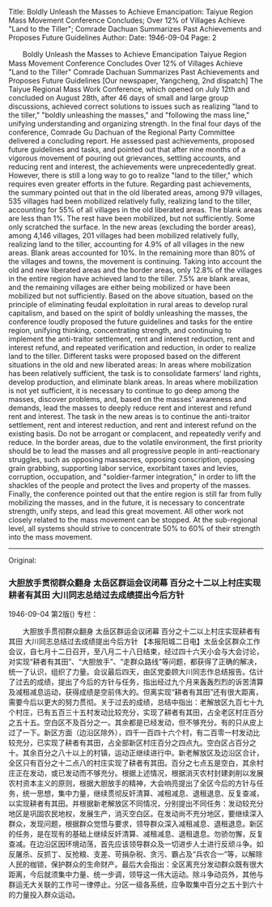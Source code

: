 Title: Boldly Unleash the Masses to Achieve Emancipation: Taiyue Region Mass Movement Conference Concludes; Over 12% of Villages Achieve "Land to the Tiller"; Comrade Dachuan Summarizes Past Achievements and Proposes Future Guidelines
Author:
Date: 1946-09-04
Page: 2

　　Boldly Unleash the Masses to Achieve Emancipation
    Taiyue Region Mass Movement Conference Concludes
    Over 12% of Villages Achieve "Land to the Tiller"
    Comrade Dachuan Summarizes Past Achievements and Proposes Future Guidelines
    [Our newspaper, Yangcheng, 2nd dispatch] The Taiyue Regional Mass Work Conference, which opened on July 12th and concluded on August 28th, after 46 days of small and large group discussions, achieved correct solutions to issues such as realizing "land to the tiller," "boldly unleashing the masses," and "following the mass line," unifying understanding and organizing strength. In the final four days of the conference, Comrade Gu Dachuan of the Regional Party Committee delivered a concluding report. He assessed past achievements, proposed future guidelines and tasks, and pointed out that after nine months of a vigorous movement of pouring out grievances, settling accounts, and reducing rent and interest, the achievements were unprecedentedly great. However, there is still a long way to go to realize "land to the tiller," which requires even greater efforts in the future. Regarding past achievements, the summary pointed out that in the old liberated areas, among 979 villages, 535 villages had been mobilized relatively fully, realizing land to the tiller, accounting for 55% of all villages in the old liberated areas. The blank areas are less than 1%. The rest have been mobilized, but not sufficiently. Some only scratched the surface. In the new areas (excluding the border areas), among 4,146 villages, 201 villages had been mobilized relatively fully, realizing land to the tiller, accounting for 4.9% of all villages in the new areas. Blank areas accounted for 10%. In the remaining more than 80% of the villages and towns, the movement is continuing. Taking into account the old and new liberated areas and the border areas, only 12.8% of the villages in the entire region have achieved land to the tiller. 7.5% are blank areas, and the remaining villages are either being mobilized or have been mobilized but not sufficiently. Based on the above situation, based on the principle of eliminating feudal exploitation in rural areas to develop rural capitalism, and based on the spirit of boldly unleashing the masses, the conference loudly proposed the future guidelines and tasks for the entire region, unifying thinking, concentrating strength, and continuing to implement the anti-traitor settlement, rent and interest reduction, rent and interest refund, and repeated verification and reduction, in order to realize land to the tiller. Different tasks were proposed based on the different situations in the old and new liberated areas: In areas where mobilization has been relatively sufficient, the task is to consolidate farmers' land rights, develop production, and eliminate blank areas. In areas where mobilization is not yet sufficient, it is necessary to continue to go deep among the masses, discover problems, and, based on the masses' awareness and demands, lead the masses to deeply reduce rent and interest and refund rent and interest. The task in the new areas is to continue the anti-traitor settlement, rent and interest reduction, and rent and interest refund on the existing basis. Do not be arrogant or complacent, and repeatedly verify and reduce. In the border areas, due to the volatile environment, the first priority should be to lead the masses and all progressive people in anti-reactionary struggles, such as opposing massacres, opposing conscription, opposing grain grabbing, supporting labor service, exorbitant taxes and levies, corruption, occupation, and "soldier-farmer integration," in order to lift the shackles of the people and protect the lives and property of the masses. Finally, the conference pointed out that the entire region is still far from fully mobilizing the masses, and in the future, it is necessary to concentrate strength, unify steps, and lead this great movement. All other work not closely related to the mass movement can be stopped. At the sub-regional level, all systems should strive to concentrate 50% to 60% of their strength into the mass movement.



<hr /> 

Original: 


### 大胆放手贯彻群众翻身  太岳区群运会议闭幕  百分之十二以上村庄实现耕者有其田  大川同志总结过去成绩提出今后方针

1946-09-04
第2版()
专栏：

　　大胆放手贯彻群众翻身
    太岳区群运会议闭幕
    百分之十二以上村庄实现耕者有其田
    大川同志总结过去成绩提出今后方针
    【本报阳城二日电】太岳全区群众工作会议，自七月十二日召开，至八月二十八日结束，经过四十六天小会与大会讨论，对实现“耕者有其田”、“大胆放手”、“走群众路线”等问题，都获得了正确的解决，统一了认识，组织了力量。会议最后四天，由区党委顾大川同志作总结报告。估计了过去的成绩，提出了今后的方针与任务，指出经过九个月来轰轰烈烈的诉苦清算及减租减息运动，获得成绩是空前伟大的。但离实现“耕者有其田”还有很大距离，需要今后以更大的努力贯彻。关于过去的成绩，总结中指出：老解放区九百七十九个村庄，已有五百三十五村发动比较充分，实现了耕者有其田，占全老区村庄百分之五十五。空白区不及百分之一。其余都是已经发动，但不够充分。有的只从皮上过了一下。新区方面（边沿区除外），四千一百四十六个村，有二百零一村发动比较充分，已实现了耕者有其田，占全部新区村庄百分之四点九。空白区占百分之十。其余百分之八十以上的村镇，运动正继续进行中。新老解放区及边沿区合计，全区只有百分之十二点八的村庄实现了耕者有其田。百分之七点五是空白，其余村庄正在发动，或已发动而不够充分。根据上述情况，根据消灭农村封建剥削以发展农村资本主义的原则，根据大胆放手的精神，大会响亮提出了全区今后的方针与任务，统一思想，集中力量，继续贯彻反奸清算、减租减息、退租退息、反复查减，以实现耕者有其田。并根据新老解放区不同情况，分别提出不同任务：发动较充分地区是巩固农民地权，发展生产，消灭空白区。在发动尚不充分地区，要继续深入群众，发现问题，根据群众觉悟与要求，领导群众深入减租减息、退租退息。新区的任务，是在现有的基础上继续反奸清算、减租减息、退租退息。勿骄勿懈，反复查减。在边沿区因环境动荡，首先应该领导群众及一切进步人士进行反顽斗争。如反屠杀、反抓丁、反抢粮、支差、苛捐杂税、贪污、霸占及“兵农合一”等，以解除人民的枷锁，保护群众的生命财产。最后大会指出：全区离充分发动群众既有很大距离，今后就须集中力量、统一步调，领导这一伟大运动。除斗争动员外，其他与群运无大关联的工作可一律停止。分区一级各系统，应争取集中百分之五十到六十的力量投入群众运动。
